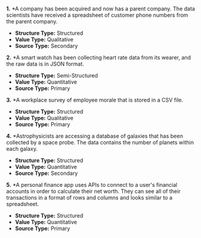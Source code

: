 **1.** *A company has been acquired and now has a parent company. The data scientists have received a spreadsheet of customer phone numbers from the parent company.

* **Structure Type:** Structured
* **Value Type:** Qualitative
* **Source Type:** Secondary


**2.** *A smart watch has been collecting heart rate data from its wearer, and the raw data is in JSON format.

* **Structure Type:** Semi-Structured
* **Value Type:** Quantitative
* **Source Type:** Primary


**3.** *A workplace survey of employee morale that is stored in a CSV file.

* **Structure Type:** Structured
* **Value Type:** Qualitative
* **Source Type:** Primary


**4.** *Astrophysicists are accessing a database of galaxies that has been collected by a space probe. The data contains the number of planets within each galaxy.
* **Structure Type:** Structured
* **Value Type:** Quantitative
* **Source Type:** Secondary


**5.** *A personal finance app uses APIs to connect to a user's financial accounts in order to calculate their net worth. They can see all of their transactions in a format of rows and columns and looks similar to a spreadsheet.

* **Structure Type:** Structured
* **Value Type:** Quantitative
* **Source Type:** Primary
